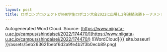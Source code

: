 ```yaml
---
layout: post
title: ロボコンプロジェクトがNHK学生ロボコン大会2022に出場し2年連続決勝トーナメント進出（ベスト6）、特別賞を受賞しました
---
```

Autogenerated Word Cloud.
Source\: [https://www.niigata-u.ac.jp/campus/shindaisei/2022/174470/](https://www.niigata-u.ac.jp/campus/shindaisei/2022/174470/)
![WordCloud]({{ site.baseurl }}/assets/5eb263621bebf6d2a9fe4b2f3b0ecb89.png)